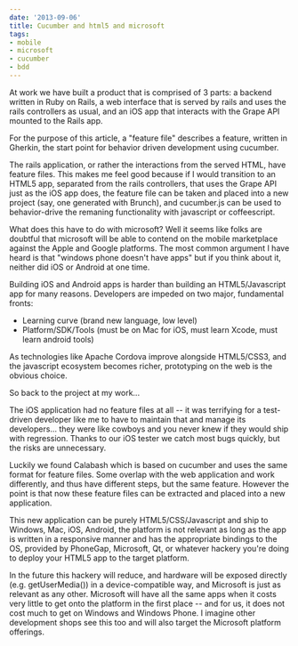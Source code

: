 ```yaml
---
date: '2013-09-06'
title: Cucumber and html5 and microsoft
tags:
- mobile
- microsoft
- cucumber
- bdd
---
```


At work we have built a product that is comprised of 3 parts: a backend
written in Ruby on Rails, a web interface that is served by rails and
uses the rails controllers as usual, and an iOS app that interacts with
the Grape API mounted to the Rails app.

For the purpose of this article, a "feature file" describes a feature,
written in Gherkin, the start point for behavior driven development 
using cucumber.

The rails application, or rather the interactions from the served HTML,
have feature files. This makes me feel good because if I would
transition to an HTML5 app, separated from the rails controllers, that
uses the Grape API just as the iOS app does, the feature file can be
taken and placed into a new project (say, one generated with Brunch),
and cucumber.js can be used to behavior-drive the remaning functionality
with javascript or coffeescript.

What does this have to do with microsoft? Well it seems like folks are
doubtful that microsoft will be able to contend on the mobile
marketplace against the Apple and Google platforms. The most common
argument I have heard is that "windows phone doesn't have apps" but if
you think about it, neither did iOS or Android at one time.

Building iOS and Android apps is harder than building an
HTML5/Javascript app for many reasons. Developers are impeded on two
major, fundamental fronts: 
* Learning curve (brand new language, low level)
* Platform/SDK/Tools (must be on Mac for iOS, must learn Xcode, must
  learn android tools)

As technologies like Apache Cordova improve alongside HTML5/CSS3, and
the javascript ecosystem becomes richer, prototyping on the web is the
obvious choice.

So back to the project at my work...

The iOS application had no feature files at all -- it was terrifying for
a test-driven developer like me to have to maintain that and manage its
developers... they were like cowboys and you never knew if they would
ship with regression. Thanks to our iOS tester we catch most bugs quickly,
but the risks are unnecessary.

Luckily we found Calabash which is based on cucumber and uses the same
format for feature files. Some overlap with the web application and work
differently, and thus have different steps, but the same feature.
However the point is that now these feature files can be extracted and
placed into a new application.

This new application can be purely HTML5/CSS/Javascript and ship to
Windows, Mac, iOS, Android, the platform is not relevant as long as the
app is written in a responsive manner and has the appropriate bindings
to the OS, provided by PhoneGap, Microsoft, Qt, or whatever hackery
you're doing to deploy your HTML5 app to the target platform.

In the future this hackery will reduce, and hardware will be exposed
directly (e.g. getUserMedia()) in a device-compatible way, and Microsoft
is just as relevant as any other. Microsoft will have all the same apps
when it costs very little to get onto the platform in the first place
-- and for us, it does not cost much to get on Windows and Windows
Phone. I imagine other development shops see this too and will also
target the Microsoft platform offerings. 
